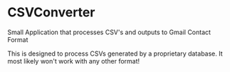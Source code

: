 # CSVConverter
Small Application that processes CSV's and outputs to Gmail Contact Format 

This is designed to process CSVs generated by a proprietary database. It most likely won't work with any other format!
